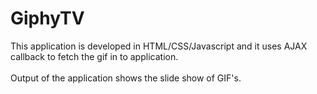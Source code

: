 # GiphyTV


This application is developed in HTML/CSS/Javascript and it uses AJAX callback to fetch the gif in to application.
</br></br>
Output of the application shows the slide show of GIF's.
